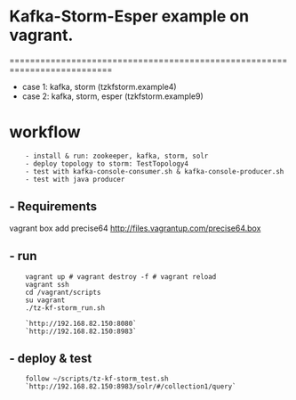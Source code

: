 # Kafka-Storm-Esper example on vagrant.
==========================================================================

* case 1:  kafka, storm (tzkfstorm.example4)
* case 2:  kafka, storm, esper (tzkfstorm.example9)

# workflow
```
	- install & run: zookeeper, kafka, storm, solr
	- deploy topology to storm: TestTopology4
	- test with kafka-console-consumer.sh & kafka-console-producer.sh
	- test with java producer
```

## - Requirements
vagrant box add precise64 http://files.vagrantup.com/precise64.box
	
## - run
```
	vagrant up # vagrant destroy -f # vagrant reload
	vagrant ssh
	cd /vagrant/scripts
	su vagrant
	./tz-kf-storm_run.sh
	
	`http://192.168.82.150:8080`
	`http://192.168.82.150:8983`
```
	
## - deploy & test
```
	follow ~/scripts/tz-kf-storm_test.sh
	`http://192.168.82.150:8983/solr/#/collection1/query`
	
```
 	    
	    
	    